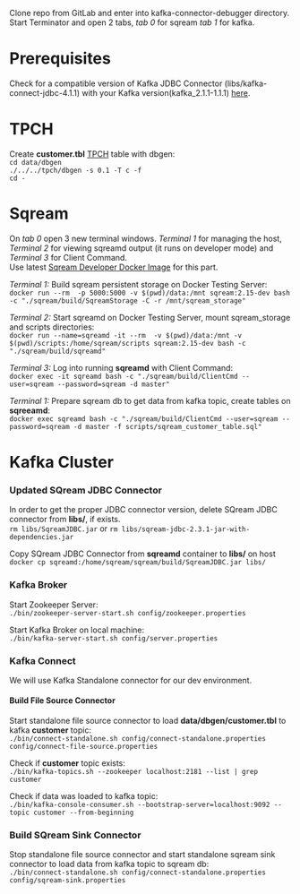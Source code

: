 Clone repo from GitLab and enter into kafka-connector-debugger directory.
Start Terminator and open 2 tabs, _tab 0_ for sqream _tab 1_ for kafka.<bt />

# Prerequisites
Check for a compatible version of Kafka JDBC Connector (libs/kafka-connect-jdbc-4.1.1) with your Kafka version(kafka_2.1.1-1.1.1) [here](https://docs.confluent.io/current/installation/versions-interoperability.html#cp-and-apache-kafka-compatibility).

# TPCH
Create **customer.tbl** [TPCH](https://github.com/electrum/tpch-dbgen) table with dbgen: <br />
`cd data/dbgen`<br />
`./../../tpch/dbgen -s 0.1 -T c -f`<br />
`cd -`

# Sqream 

On _tab 0_ open 3 new terminal windows. _Terminal 1_ for managing the host, _Terminal 2_ for viewing sqreamd output (it runs on developer mode) and _Terminal 3_ for Client Command.<br />
Use latest [Sqream Developer Docker Image](http://gitlab.sq.l/DevOps/sqream-developer) for this part.<br />

_Terminal 1:_  Build sqream persistent storage on Docker Testing Server:<br />
`docker run --rm  -p 5000:5000 -v $(pwd)/data:/mnt sqream:2.15-dev bash -c "./sqream/build/SqreamStorage -C -r /mnt/sqream_storage"`

_Terminal 2:_  Start sqreamd on Docker Testing Server, mount sqream_storage and scripts directories:<br />
`docker run --name=sqreamd -it --rm  -v $(pwd)/data:/mnt -v $(pwd)/scripts:/home/sqream/scripts sqream:2.15-dev bash -c "./sqream/build/sqreamd"`

_Terminal 3:_  Log into running **sqreamd** with Client Command:<br />
`docker exec -it sqreamd bash -c "./sqream/build/ClientCmd --user=sqream --password=sqream -d master"`

_Terminal 1:_  Prepare sqream db to get data from kafka topic, create tables on **sqreeamd**:<br />
`docker exec sqreamd bash -c "./sqream/build/ClientCmd --user=sqream --password=sqream -d master -f scripts/sqream_customer_table.sql"`

# Kafka Cluster
### Updated SQream JDBC Connector
In order to get the proper JDBC connector version, delete SQream JDBC connector from **libs/**, if exists. <br />
`rm libs/SqreamJDBC.jar` or `rm libs/sqream-jdbc-2.3.1-jar-with-dependencies.jar`<br />

Copy SQream JDBC Connector from **sqreamd** container to **libs/** on host <br />
`docker cp sqreamd:/home/sqream/sqream/build/SqreamJDBC.jar libs/`

### Kafka Broker
Start Zookeeper Server:<br />
`./bin/zookeeper-server-start.sh config/zookeeper.properties`

Start Kafka Broker on local machine:<br />
`./bin/kafka-server-start.sh config/server.properties`


### Kafka Connect
We will use Kafka Standalone connector for our dev environment.<br />

#### Build File Source Connector
Start standalone file source connector to load **data/dbgen/customer.tbl** to kafka **customer** topic:<br />
`./bin/connect-standalone.sh config/connect-standalone.properties config/connect-file-source.properties`<br />

Check if **customer** topic exists:<br />
`./bin/kafka-topics.sh --zookeeper localhost:2181 --list | grep customer`

Check if data was loaded to kafka topic:<br />
`./bin/kafka-console-consumer.sh --bootstrap-server=localhost:9092 --topic customer --from-beginning`<br />

### Build SQream Sink Connector
Stop standalone file source connector and start standalone sqream sink connector to load data from kafka topic to sqream db:<br />
`./bin/connect-standalone.sh config/connect-standalone.properties config/sqream-sink.properties`<br />





